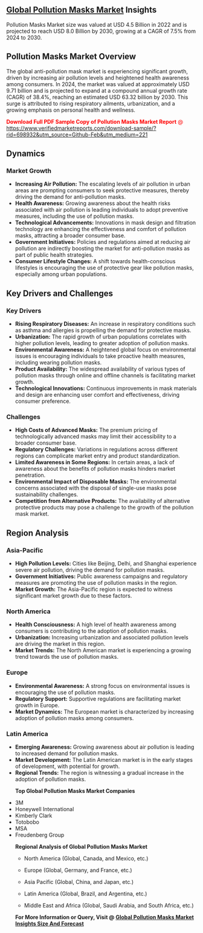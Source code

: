 <h2><a href="https://www.verifiedmarketreports.com/download-sample/?rid=698932&amp;utm_source=Github&amp;utm_medium=221" target="_blank">Global Pollution Masks Market</a> Insights</h2><p>Pollution Masks Market size was valued at USD 4.5 Billion in 2022 and is projected to reach USD 8.0 Billion by 2030, growing at a CAGR of 7.5% from 2024 to 2030.</p><p> <h2>Pollution Masks Market Overview</h2> <p>The global anti-pollution mask market is experiencing significant growth, driven by increasing air pollution levels and heightened health awareness among consumers. In 2024, the market was valued at approximately USD 9.71 billion and is projected to expand at a compound annual growth rate (CAGR) of 38.4%, reaching an estimated USD 63.32 billion by 2030. This surge is attributed to rising respiratory ailments, urbanization, and a growing emphasis on personal health and wellness. </p> <p><p><span class=""><span style="color: #ff0000;"><strong>Download Full PDF Sample Copy of Pollution Masks Market Report</strong> @ </span><a href="https://www.verifiedmarketreports.com/download-sample/?rid=698932&amp;utm_source=Github-Feb&amp;utm_medium=221" target="_blank">https://www.verifiedmarketreports.com/download-sample/?rid=698932&amp;utm_source=Github-Feb&amp;utm_medium=221</a></span></p></p> <h2>Dynamics</h2> <h3>Market Growth</h3> <ul> <li><strong>Increasing Air Pollution:</strong> The escalating levels of air pollution in urban areas are prompting consumers to seek protective measures, thereby driving the demand for anti-pollution masks. </li> <li><strong>Health Awareness:</strong> Growing awareness about the health risks associated with air pollution is leading individuals to adopt preventive measures, including the use of pollution masks. </li> <li><strong>Technological Advancements:</strong> Innovations in mask design and filtration technology are enhancing the effectiveness and comfort of pollution masks, attracting a broader consumer base. </li> <li><strong>Government Initiatives:</strong> Policies and regulations aimed at reducing air pollution are indirectly boosting the market for anti-pollution masks as part of public health strategies. </li> <li><strong>Consumer Lifestyle Changes:</strong> A shift towards health-conscious lifestyles is encouraging the use of protective gear like pollution masks, especially among urban populations. </li> </ul> <h2>Key Drivers and Challenges</h2> <h3>Key Drivers</h3> <ul> <li><strong>Rising Respiratory Diseases:</strong> An increase in respiratory conditions such as asthma and allergies is propelling the demand for protective masks. </li> <li><strong>Urbanization:</strong> The rapid growth of urban populations correlates with higher pollution levels, leading to greater adoption of pollution masks. </li> <li><strong>Environmental Awareness:</strong> A heightened global focus on environmental issues is encouraging individuals to take proactive health measures, including wearing pollution masks. </li> <li><strong>Product Availability:</strong> The widespread availability of various types of pollution masks through online and offline channels is facilitating market growth. </li> <li><strong>Technological Innovations:</strong> Continuous improvements in mask materials and design are enhancing user comfort and effectiveness, driving consumer preference. </li> </ul> <h3>Challenges</h3> <ul> <li><strong>High Costs of Advanced Masks:</strong> The premium pricing of technologically advanced masks may limit their accessibility to a broader consumer base. </li> <li><strong>Regulatory Challenges:</strong> Variations in regulations across different regions can complicate market entry and product standardization. </li> <li><strong>Limited Awareness in Some Regions:</strong> In certain areas, a lack of awareness about the benefits of pollution masks hinders market penetration. </li> <li><strong>Environmental Impact of Disposable Masks:</strong> The environmental concerns associated with the disposal of single-use masks pose sustainability challenges. </li> <li><strong>Competition from Alternative Products:</strong> The availability of alternative protective products may pose a challenge to the growth of the pollution mask market. </li> </ul> <h2>Region Analysis</h2> <h3>Asia-Pacific</h3> <ul> <li><strong>High Pollution Levels:</strong> Cities like Beijing, Delhi, and Shanghai experience severe air pollution, driving the demand for pollution masks. </li> <li><strong>Government Initiatives:</strong> Public awareness campaigns and regulatory measures are promoting the use of pollution masks in the region. </li> <li><strong>Market Growth:</strong> The Asia-Pacific region is expected to witness significant market growth due to these factors. </li> </ul> <h3>North America</h3> <ul> <li><strong>Health Consciousness:</strong> A high level of health awareness among consumers is contributing to the adoption of pollution masks. </li> <li><strong>Urbanization:</strong> Increasing urbanization and associated pollution levels are driving the market in this region. </li> <li><strong>Market Trends:</strong> The North American market is experiencing a growing trend towards the use of pollution masks. </li> </ul> <h3>Europe</h3> <ul> <li><strong>Environmental Awareness:</strong> A strong focus on environmental issues is encouraging the use of pollution masks. </li> <li><strong>Regulatory Support:</strong> Supportive regulations are facilitating market growth in Europe. </li> <li><strong>Market Dynamics:</strong> The European market is characterized by increasing adoption of pollution masks among consumers. </li> </ul> <h3>Latin America</h3> <ul> <li><strong>Emerging Awareness:</strong> Growing awareness about air pollution is leading to increased demand for pollution masks. </li> <li><strong>Market Development:</strong> The Latin American market is in the early stages of development, with potential for growth. </li> <li><strong>Regional Trends:</strong> The region is witnessing a gradual increase in the adoption of pollution masks. </li> </p><p><strong>Top Global Pollution Masks Market Companies</strong></p><div data-test-id=""><p><li>3M</li><li> Honeywell International</li><li> Kimberly Clark</li><li> Totobobo</li><li> MSA</li><li> Freudenberg Group</li></p><div><strong>Regional Analysis of&nbsp;Global Pollution Masks Market</strong></div><ul><li dir="ltr"><p dir="ltr">North America&nbsp;(Global, Canada, and Mexico, etc.)</p></li><li dir="ltr"><p dir="ltr">Europe (Global, Germany, and France, etc.)</p></li><li dir="ltr"><p dir="ltr">Asia Pacific&nbsp;(Global, China, and Japan, etc.)</p></li><li dir="ltr"><p dir="ltr">Latin America&nbsp;(Global, Brazil, and Argentina, etc.)</p></li><li dir="ltr">Middle East and Africa&nbsp;(Global, Saudi Arabia, and South Africa, etc.)</li></ul><p><strong>For More Information or Query, Visit @&nbsp;</strong><strong><a href="https://www.verifiedmarketreports.com/product/pollution-masks-market/?utm_source=Github&amp;utm_medium=221" target="_blank">Global Pollution Masks Market Insights Size And Forecast</a></strong></p></div>
